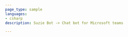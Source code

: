 ```yaml
---
page_type: sample
languages:
- csharp
description: Suzie Bot -> Chat bot for Microsoft teams

---
```

